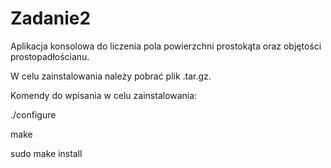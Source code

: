 # Zadanie2

Aplikacja konsolowa do liczenia pola powierzchni prostokąta oraz objętości prostopadłościanu.

W celu zainstalowania należy pobrać plik .tar.gz.

Komendy do wpisania w celu zainstalowania:

./configure

make

sudo make install
